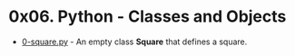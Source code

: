 # 0x06. Python - Classes and Objects

- [0-square.py]() - An empty class **Square** that defines a square.
